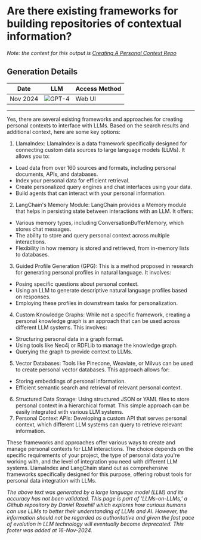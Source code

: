 # Are there existing frameworks for building repositories of contextual information?

*Note: the context for this output is [Creating A Personal Context Repo](creating-a-personal-context-repo.md)*


## Generation Details

| Date       | LLM        | Access Method |
|------------|------------|---------------|
| Nov 2024 | ![GPT-4](https://img.shields.io/badge/GPT--4-412991?style=for-the-badge&logo=openai&logoColor=white) |  Web UI |

---

Yes, there are several existing frameworks and approaches for creating personal contexts to interface with LLMs. Based on the search results and additional context, here are some key options:

1. LlamaIndex:
   LlamaIndex is a data framework specifically designed for connecting custom data sources to large language models (LLMs). It allows you to:

- Load data from over 160 sources and formats, including personal documents, APIs, and databases.
- Index your personal data for efficient retrieval.
- Create personalized query engines and chat interfaces using your data.
- Build agents that can interact with your personal information.

2. LangChain's Memory Module:
   LangChain provides a Memory module that helps in persisting state between interactions with an LLM. It offers:

- Various memory types, including ConversationBufferMemory, which stores chat messages.
- The ability to store and query personal context across multiple interactions.
- Flexibility in how memory is stored and retrieved, from in-memory lists to databases.

3. Guided Profile Generation (GPG):
   This is a method proposed in research for generating personal profiles in natural language. It involves:

- Posing specific questions about personal context.
- Using an LLM to generate descriptive natural language profiles based on responses.
- Employing these profiles in downstream tasks for personalization.

4. Custom Knowledge Graphs:
   While not a specific framework, creating a personal knowledge graph is an approach that can be used across different LLM systems. This involves:

- Structuring personal data in a graph format.
- Using tools like Neo4j or RDFLib to manage the knowledge graph.
- Querying the graph to provide context to LLMs.

5. Vector Databases:
   Tools like Pinecone, Weaviate, or Milvus can be used to create personal vector databases. This approach allows for:

- Storing embeddings of personal information.
- Efficient semantic search and retrieval of relevant personal context.

6. Structured Data Storage:
   Using structured JSON or YAML files to store personal context in a hierarchical format. This simple approach can be easily integrated with various LLM systems.
7. Personal Context APIs:
   Developing a custom API that serves personal context, which different LLM systems can query to retrieve relevant information.

These frameworks and approaches offer various ways to create and manage personal contexts for LLM interactions. The choice depends on the specific requirements of your project, the type of personal data you're working with, and the level of integration you need with different LLM systems. LlamaIndex and LangChain stand out as comprehensive frameworks specifically designed for this purpose, offering robust tools for personal data integration with LLMs.

*The above text was generated by a large language model (LLM) and its accuracy has not been validated. This page is part of 'LLMs-on-LLMs,' a Github repository by Daniel Rosehill which explores how curious humans can use LLMs to better their understanding of LLMs and AI. However, the information should not be regarded as authoritative and given the fast pace of evolution in LLM technology will eventually become deprecated. This footer was added at 16-Nov-2024.*


